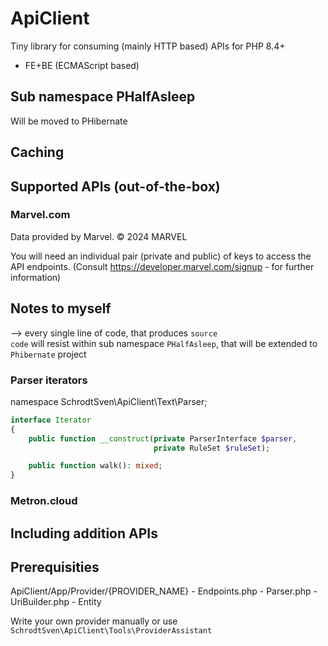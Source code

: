 # ApiClient

Tiny library for consuming (mainly HTTP based) APIs for PHP 8.4+ 
- FE+BE (ECMAScript based)

## Sub namespace PHalfAsleep

Will be moved to PHibernate

## Caching 


## Supported APIs (out-of-the-box)

### Marvel.com 
Data provided by Marvel. © 2024 MARVEL

You will need an individual pair (private and public) of keys to access the 
API endpoints. (Consult https://developer.marvel.com/signup - for further information)

## Notes to myself

--> every single line of code, that produces <code>source code</code> will resist within sub namespace 
<code>PHalfAsleep</code>, that will be extended to <code>Phibernate</code> project


### Parser iterators

namespace SchrodtSven\ApiClient\Text\Parser;
``` php
interface Iterator
{
    public function __construct(private ParserInterface $parser, 
                                private RuleSet $ruleSet);

    public function walk(): mixed;                                
}
```







###  Metron.cloud

## Including addition APIs

## Prerequisities

ApiClient/App/Provider/{PROVIDER_NAME}
    - Endpoints.php
    - Parser.php
    - UriBuilder.php
    - Entity<directory>
    
Write your own provider manually or use <code>SchrodtSven\ApiClient\Tools\ProviderAssistant</code>